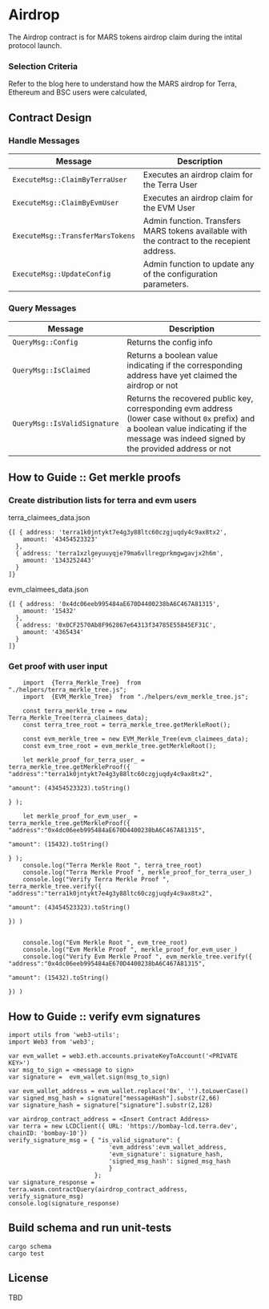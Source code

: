 # Airdrop

The Airdrop contract is for MARS tokens airdrop claim during the intital protocol launch. 


### Selection Criteria 
Refer to the blog here to understand how the MARS airdrop for Terra, Ethereum and BSC users were calculated, 


## Contract Design

### Handle Messages

| Message                       | Description                                                                                         |
| ----------------------------- | --------------------------------------------------------------------------------------------------- |
| `ExecuteMsg::ClaimByTerraUser`   |  Executes an airdrop claim for the Terra User                                                           |
| `ExecuteMsg::ClaimByEvmUser`    | Executes an airdrop claim for the EVM User                                         |
| `ExecuteMsg::TransferMarsTokens`          | Admin function. Transfers MARS tokens available with the contract to the recepient address.                                       |
| `ExecuteMsg::UpdateConfig`    | Admin function to update any of the configuration parameters.                                      |

### Query Messages

| Message              | Description                                                                        |
| -------------------- | ---------------------------------------------------------------------------------- |
| `QueryMsg::Config`   | Returns the config info                                                            |
| `QueryMsg::IsClaimed`    |Returns a boolean value indicating if the corresponding address have yet claimed the airdrop or not                                                |
| `QueryMsg::IsValidSignature` | Returns the recovered public key, corresponding evm address (lower case without `0x` prefix) and a boolean value indicating if the message was indeed signed by the provided address or not                                           |


## How to Guide :: Get merkle proofs

### Create distribution lists for terra and evm users

terra_claimees_data.json

```
{[ { address: 'terra1k0jntykt7e4g3y88ltc60czgjuqdy4c9ax8tx2',
    amount: '43454523323'
  },
  { address: 'terra1xzlgeyuuyqje79ma6vllregprkmgwgavjx2h6m',
    amount: '1343252443'
  }
]}
```

evm_claimees_data.json

```
{[ { address: '0x4dc06eeb995484aE670D4400238bA6C467A81315',
    amount: '15432'
  },
  { address: '0x0CF2570Ab8F962867e64313f34785E55845EF31C',
    amount: '4365434'
  }
]}
```

### Get proof with user input
```
    import  {Terra_Merkle_Tree}  from "./helpers/terra_merkle_tree.js";
    import  {EVM_Merkle_Tree}  from "./helpers/evm_merkle_tree.js";

    const terra_merkle_tree = new Terra_Merkle_Tree(terra_claimees_data);
    const terra_tree_root = terra_merkle_tree.getMerkleRoot();

    const evm_merkle_tree = new EVM_Merkle_Tree(evm_claimees_data);
    const evm_tree_root = evm_merkle_tree.getMerkleRoot();

    let merkle_proof_for_terra_user_ = terra_merkle_tree.getMerkleProof({  "address":"terra1k0jntykt7e4g3y88ltc60czgjuqdy4c9ax8tx2", 
                                                                            "amount": (43454523323).toString()
                                                                        } );

    let merkle_proof_for_evm_user_ = terra_merkle_tree.getMerkleProof({  "address":"0x4dc06eeb995484aE670D4400238bA6C467A81315", 
                                                                            "amount": (15432).toString()
                                                                        } );
    console.log("Terra Merkle Root ", terra_tree_root)
    console.log("Terra Merkle Proof ", merkle_proof_for_terra_user_)
    console.log("Verify Terra Merkle Proof ", terra_merkle_tree.verify({  "address":"terra1k0jntykt7e4g3y88ltc60czgjuqdy4c9ax8tx2", 
                                                                            "amount": (43454523323).toString()
                                                                        }) )


    console.log("Evm Merkle Root ", evm_tree_root)
    console.log("Evm Merkle Proof ", merkle_proof_for_evm_user_)
    console.log("Verify Evm Merkle Proof ", evm_merkle_tree.verify({  "address":"0x4dc06eeb995484aE670D4400238bA6C467A81315", 
                                                                            "amount": (15432).toString()
                                                                        }) )    
```


## How to Guide :: verify evm signatures

```
import utils from 'web3-utils';
import Web3 from 'web3';

var evm_wallet = web3.eth.accounts.privateKeyToAccount('<PRIVATE KEY>')
var msg_to_sign = <message to sign>
var signature =  evm_wallet.sign(msg_to_sign)

var evm_wallet_address = evm_wallet.replace('0x', '').toLowerCase()
var signed_msg_hash = signature["messageHash"].substr(2,66)
var signature_hash = signature["signature"].substr(2,128) 

var airdrop_contract_address = <Insert Contract Address>
var terra = new LCDClient({ URL: 'https://bombay-lcd.terra.dev', chainID: 'bombay-10'})
verify_signature_msg = { "is_valid_signature": {
                            'evm_address':evm_wallet_address, 
                            'evm_signature': signature_hash, 
                            'signed_msg_hash': signed_msg_hash 
                            }
                        };
var signature_response = terra.wasm.contractQuery(airdrop_contract_address, verify_signature_msg)
console.log(signature_response)
```


## Build schema and run unit-tests
```
cargo schema
cargo test
```


## License

TBD
